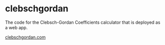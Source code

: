 # clebschgordan
The code for the Clebsch-Gordan Coefficients calculator that is deployed as a web app.

[clebschgordan.com](url)
